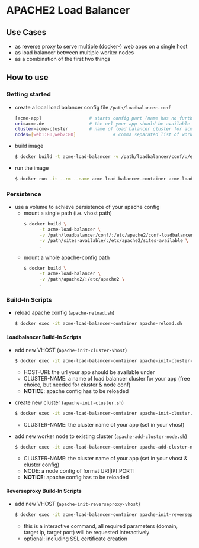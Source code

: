 # APACHE2 Load Balancer

## Use Cases

* as reverse proxy to serve multiple (docker-) web apps on a single host
* as load balancer between multiple worker nodes
* as a combination of the first two things

## How to use

### Getting started

* create a local load balancer config file ```/path/loadbalancer.conf```
    ```bash
    [acme-app]                  # starts config part (name has no further meaning)
    uri=acme.de                 # the url your app should be available under
    cluster=acme-cluster        # name of load balancer cluster for acme-app
    nodes=[web1:80,web2:80]              # comma separated list of worker nodes (HOST|IP:PORT)
    ```
* build image
    ```bash
    $ docker build -t acme-load-balancer -v /path/loadbalancer/conf/:/etc/apache2/conf-loadbalancer .
    ```
* run the image
    ```bash
    $ docker run -it --rm --name acme-load-balancer-container acme-load-balancer
    ```

### Persistence

* use a volume to achieve persistence of your apache config
    * mount a single path (i.e. vhost path)
        ```bash
        $ docker build \
              -t acme-load-balancer \
              -v /path/loadbalancer/conf/:/etc/apache2/conf-loadbalancer \
              -v /path/sites-available/:/etc/apache2/sites-available \
              .
        ```
    * mount a whole apache-config path
        ```bash
        $ docker build \
              -t acme-load-balancer \
              -v /path/apache2/:/etc/apache2 \
              .
        ```

### Build-In Scripts

* reload apache config (```apache-reload.sh```)
    ```bash
    $ docker exec -it acme-load-balancer-container apache-reload.sh
  ```

#### Loadbalancer Build-In Scripts

* add new VHOST (```apache-init-cluster-vhost```)
    ```bash
    $ docker exec -it acme-load-balancer-container apache-init-cluster-vhost.sh HOST-URI CLUSTER-NAME
    ```
    * HOST-URI: the url your app should be available under 
    * CLUSTER-NAME: a name of load balancer cluster for your app (free choice, but needed for cluster & node conf)
    * **NOTICE**: apache config has to be reloaded

* create new cluster (```apache-init-cluster.sh```)
    ```bash
    $ docker exec -it acme-load-balancer-container apache-init-cluster.sh CLUSTER-NAME
    ```
    * CLUSTER-NAME: the cluster name of your app (set in your vhost)

* add new worker node to existing cluster (```apache-add-cluster-node.sh```)
    ```bash
    $ docker exec -it acme-load-balancer-container apache-add-cluster-node.sh CLUSTER-NAME NODE
    ```
    * CLUSTER-NAME: the cluster name of your app (set in your vhost & cluster config)
    * NODE: a node config of format URI|IP[:PORT]
    * **NOTICE**: apache config has to be reloaded
    
    
#### Reverseproxy Build-In Scripts

* add new VHOST (```apache-init-reverseproxy-vhost```)
    ```bash
    $ docker exec -it acme-load-balancer-container apache-init-reverseproxy-vhost.sh
    ```
    * this is a interactive command, all required parameters (domain, target ip, target port) will be 
    requested interactively
    * optional: including SSL certificate creation
